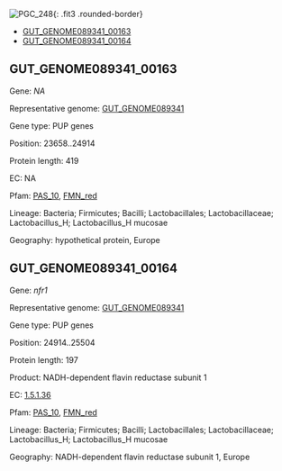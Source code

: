 ![PGC_248](../static/images/Clusters_figure/PGC_248.jpg){: .fit3 .rounded-border}

<ul id="myTab" class="nav nav-tabs">
  <li class="active">
        <a href="#tab1" data-toggle="tab">GUT_GENOME089341_00163</a>
  </li>
<li><a href="#tab2" data-toggle="tab">GUT_GENOME089341_00164</a></li>
</ul>

<div id="myTabContent" class="tab-content">
  <div class="tab-pane fade in active" id="tab1">

<h2 id="GUT_GENOME089341_00163">GUT_GENOME089341_00163</h2>
<p>Gene: <em>NA</em>
<p>Representative genome: <a href="https://www.ebi.ac.uk/metagenomics/genomes/MGYG-HGUT-02319">GUT_GENOME089341</a></p>
<p>Gene type: PUP genes</p>
<p>Position: 23658..24914</p>
<p>Protein length: 419</p>
<p>EC: NA</p>
<p>Pfam: <a href="http://pfam.xfam.org/family/PAS_10">PAS_10</a>, <a href="http://pfam.xfam.org/family/FMN_red">FMN_red</a></p>
<p>Lineage: Bacteria; Firmicutes; Bacilli; Lactobacillales; Lactobacillaceae; Lactobacillus_H; Lactobacillus_H mucosae</p>
<p>Geography: hypothetical protein, Europe</p>
  </div>

  <div class="tab-pane fade" id="tab2">

<h2 id="GUT_GENOME089341_00164">GUT_GENOME089341_00164</h2>
<p>Gene: <em>nfr1</em></p>
<p>Representative genome: <a href="https://www.ebi.ac.uk/metagenomics/genomes/MGYG-HGUT-02319">GUT_GENOME089341</a></p>
<p>Gene type: PUP genes</p>
<p>Position: 24914..25504</p>
<p>Protein length: 197</p>
<p>Product: NADH-dependent flavin reductase subunit 1</p>
<p>EC: <a href="https://www.brenda-enzymes.org/enzyme.php?ecno=1.5.1.36">1.5.1.36</a></p>
<p>Pfam: <a href="http://pfam.xfam.org/family/PAS_10">PAS_10</a>, <a href="http://pfam.xfam.org/family/FMN_red">FMN_red</a></p>
<p>Lineage: Bacteria; Firmicutes; Bacilli; Lactobacillales; Lactobacillaceae; Lactobacillus_H; Lactobacillus_H mucosae</p>
<p>Geography: NADH-dependent flavin reductase subunit 1, Europe</p>

  </div>
</div>

